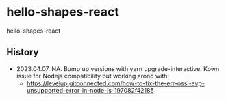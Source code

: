 # hello-shapes-react
hello-shapes-react

## History
- 2023.04.07.  NA. Bump up versions with yarn upgrade-interactive.  Kown issue for Nodejs compatibility but working arond with:
  - https://levelup.gitconnected.com/how-to-fix-the-err-ossl-evp-unsupported-error-in-node-js-197082f42185